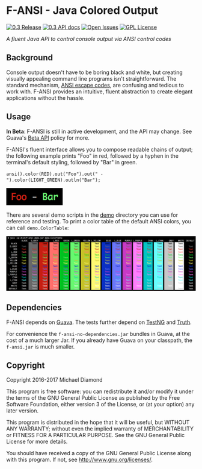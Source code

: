 # F-ANSI - Java Colored Output

[![0.3 Release](https://img.shields.io/badge/release-0.3-green.svg)](https://github.com/dimo414/f-ansi/releases/0.3)
[![0.3 API docs](https://img.shields.io/badge/API-0.3-red.svg)](https://dimo414.bitbucket.io/f-ansi/)
[![Open Issues](https://img.shields.io/github/issues/dimo414/f-ansi.svg)](https://github.com/dimo414/f-ansi/issues)
[![GPL License](https://img.shields.io/badge/license-GPL-blue.svg)](https://github.com/dimo414/f-ansi/blob/master/LICENSE)

*A fluent Java API to control console output via ANSI control codes*

## Background

Console output doesn't have to be boring black and white, but creating visually
appealing command line programs isn't straightforward. The standard mechanism,
[ANSI escape codes](https://en.wikipedia.org/wiki/ANSI_escape_code), are
confusing and tedious to work with. F-ANSI provides an intuitive, fluent
abstraction to create elegant applications without the hassle.

## Usage

**In Beta**: F-ANSI is still in active development, and the API may change. See
Guava's
[Beta API](https://github.com/google/guava/wiki/PhilosophyExplained#beta-apis)
policy for more.

F-ANSI's fluent interface allows you to compose readable chains of output; the
following example prints "Foo" in red, followed by a hyphen in the terminal's
default styling, followed by "Bar" in green.

    ansi().color(RED).out("Foo").out(" - ").color(LIGHT_GREEN).outln("Bar");

![Colored 'Foo - Bar'](/images/FooBar.png)

There are several demo scripts in the [demo](/demo/demo) directory you can use
for reference and testing. To print a color table of the default ANSI colors,
you can call `demo.ColorTable`:

![ANSI Color Table](/images/ColorTable.png)

## Dependencies

F-ANSI depends on [Guava](https://github.com/google/guava). The tests further
depend on [TestNG](testng.org/) and [Truth](https://github.com/google/truth).

For convenience the `f-ansi-no-dependencies.jar` bundles in Guava, at the cost
of a much larger Jar. If you already have Guava on your classpath, the
`f-ansi.jar` is much smaller.

## Copyright

Copyright 2016-2017 Michael Diamond

This program is free software: you can redistribute it and/or modify
it under the terms of the GNU General Public License as published by
the Free Software Foundation, either version 3 of the License, or
(at your option) any later version.

This program is distributed in the hope that it will be useful,
but WITHOUT ANY WARRANTY; without even the implied warranty of
MERCHANTABILITY or FITNESS FOR A PARTICULAR PURPOSE.  See the
GNU General Public License for more details.

You should have received a copy of the GNU General Public License
along with this program.  If not, see <http://www.gnu.org/licenses/>.
